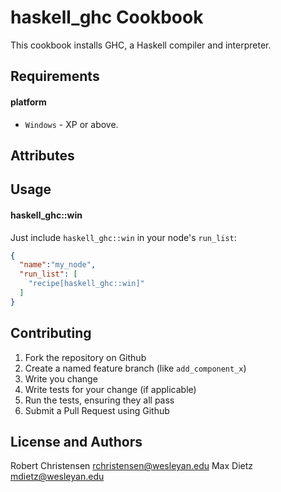 haskell_ghc Cookbook
=========================
This cookbook installs GHC, a Haskell compiler and interpreter.

Requirements
------------
#### platform
- `Windows` - XP or above.

Attributes
----------

Usage
-----
#### haskell_ghc::win

Just include `haskell_ghc::win` in your node's `run_list`:

```json
{
  "name":"my_node",
  "run_list": [
    "recipe[haskell_ghc::win]"
  ]
}
```

Contributing
------------

1. Fork the repository on Github
2. Create a named feature branch (like `add_component_x`)
3. Write you change
4. Write tests for your change (if applicable)
5. Run the tests, ensuring they all pass
6. Submit a Pull Request using Github

License and Authors
-------------------
Robert Christensen <rchristensen@wesleyan.edu>
Max Dietz <mdietz@wesleyan.edu>